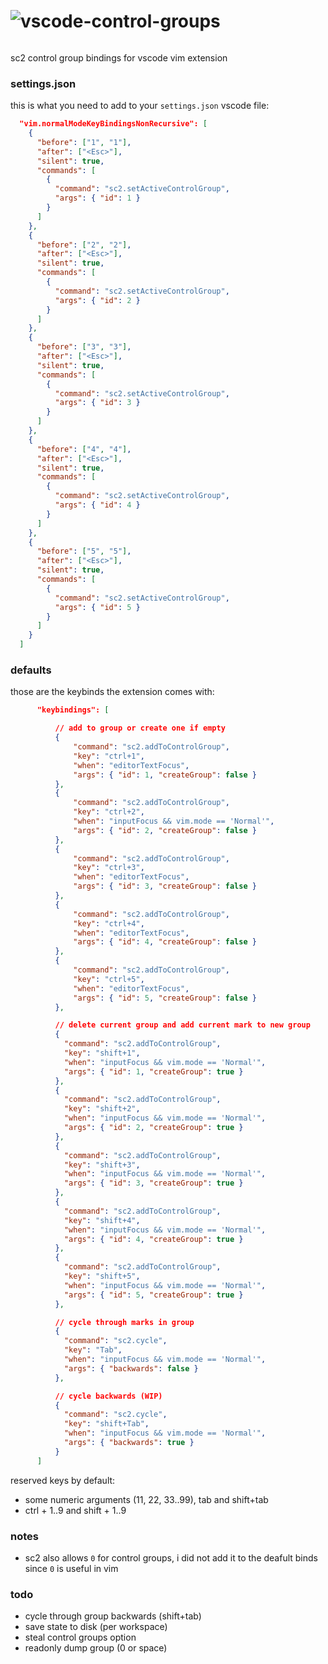 <div style="display: flex; align-items: center;">
    <img src="https://liquipedia.net/commons/images/8/86/Psionic_Transfer.png">
    <h1>vscode-control-groups</h1>
</div>

sc2 control group bindings for vscode vim extension

### settings.json

this is what you need to add to your `settings.json` vscode file:

```json
  "vim.normalModeKeyBindingsNonRecursive": [
    {
      "before": ["1", "1"],
      "after": ["<Esc>"],
      "silent": true,
      "commands": [
        {
          "command": "sc2.setActiveControlGroup",
          "args": { "id": 1 }
        }
      ]
    },
    {
      "before": ["2", "2"],
      "after": ["<Esc>"],
      "silent": true,
      "commands": [
        {
          "command": "sc2.setActiveControlGroup",
          "args": { "id": 2 }
        }
      ]
    },
    {
      "before": ["3", "3"],
      "after": ["<Esc>"],
      "silent": true,
      "commands": [
        {
          "command": "sc2.setActiveControlGroup",
          "args": { "id": 3 }
        }
      ]
    },
    {
      "before": ["4", "4"],
      "after": ["<Esc>"],
      "silent": true,
      "commands": [
        {
          "command": "sc2.setActiveControlGroup",
          "args": { "id": 4 }
        }
      ]
    },
    {
      "before": ["5", "5"],
      "after": ["<Esc>"],
      "silent": true,
      "commands": [
        {
          "command": "sc2.setActiveControlGroup",
          "args": { "id": 5 }
        }
      ]
    }
  ]
```

### defaults

those are the keybinds the extension comes with:

```json
      "keybindings": [

          // add to group or create one if empty
          {
              "command": "sc2.addToControlGroup",
              "key": "ctrl+1",
              "when": "editorTextFocus",
              "args": { "id": 1, "createGroup": false }
          },
          {
              "command": "sc2.addToControlGroup",
              "key": "ctrl+2",
              "when": "inputFocus && vim.mode == 'Normal'",
              "args": { "id": 2, "createGroup": false }
          },
          {
              "command": "sc2.addToControlGroup",
              "key": "ctrl+3",
              "when": "editorTextFocus",
              "args": { "id": 3, "createGroup": false }
          },
          {
              "command": "sc2.addToControlGroup",
              "key": "ctrl+4",
              "when": "editorTextFocus",
              "args": { "id": 4, "createGroup": false }
          },
          {
              "command": "sc2.addToControlGroup",
              "key": "ctrl+5",
              "when": "editorTextFocus",
              "args": { "id": 5, "createGroup": false }
          },

          // delete current group and add current mark to new group
          {
            "command": "sc2.addToControlGroup",
            "key": "shift+1",
            "when": "inputFocus && vim.mode == 'Normal'",
            "args": { "id": 1, "createGroup": true }
          },
          {
            "command": "sc2.addToControlGroup",
            "key": "shift+2",
            "when": "inputFocus && vim.mode == 'Normal'",
            "args": { "id": 2, "createGroup": true }
          },
          {
            "command": "sc2.addToControlGroup",
            "key": "shift+3",
            "when": "inputFocus && vim.mode == 'Normal'",
            "args": { "id": 3, "createGroup": true }
          },
          {
            "command": "sc2.addToControlGroup",
            "key": "shift+4",
            "when": "inputFocus && vim.mode == 'Normal'",
            "args": { "id": 4, "createGroup": true }
          },
          {
            "command": "sc2.addToControlGroup",
            "key": "shift+5",
            "when": "inputFocus && vim.mode == 'Normal'",
            "args": { "id": 5, "createGroup": true }
          },

          // cycle through marks in group
          {
            "command": "sc2.cycle",
            "key": "Tab",
            "when": "inputFocus && vim.mode == 'Normal'",
            "args": { "backwards": false }
          },

          // cycle backwards (WIP)
          {
            "command": "sc2.cycle",
            "key": "shift+Tab",
            "when": "inputFocus && vim.mode == 'Normal'",
            "args": { "backwards": true }
          }
      ]
```

reserved keys by default:

- some numeric arguments (11, 22, 33..99), tab and shift+tab
- ctrl + 1..9 and shift + 1..9

### notes

- sc2 also allows `0` for control groups, i did not add it to the deafult binds since `0` is useful in vim

### todo

- cycle through group backwards (shift+tab)
- save state to disk (per workspace)
- steal control groups option
- readonly dump group (0 or space)